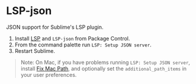 # LSP-json

JSON support for Sublime's LSP plugin.

1. Install [LSP](https://packagecontrol.io/packages/LSP) and `LSP-json` from Package Control.
2. From the command palette run `LSP: Setup JSON server`.
3. Restart Sublime.

> Note: On Mac, if you have problems running `LSP: Setup JSON server`, install [Fix Mac Path](https://packagecontrol.io/packages/Fix%20Mac%20Path), and optionally set the `additional_path_items` in your user preferences.